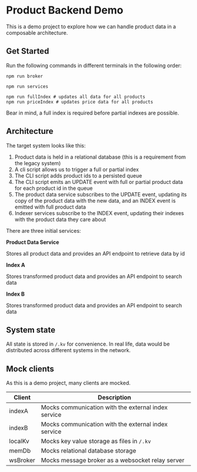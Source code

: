 # Product Backend Demo

This is a demo project to explore how we can handle product data in a composable
architecture.

## Get Started

Run the following commands in different terminals in the following order:

```shell
npm run broker
```

```shell
npm run services
```

```shell
npm run fullIndex # updates all data for all products
npm run priceIndex # updates price data for all products
```

Bear in mind, a full index is required before partial indexes are possible.

## Architecture

The target system looks like this:

1. Product data is held in a relational database (this is a requirement from the
   legacy system)
2. A cli script allows us to trigger a full or partial index
3. The CLI script adds product ids to a persisted queue
4. The CLI script emits an UPDATE event with full or partial product data for
   each product id in the queue
5. The product data service subscribes to the UPDATE event, updating its copy
   of the product data with the new data, and an INDEX event is emitted with full
   product data
6. Indexer services subscribe to the INDEX event, updating their indexes with
   the product data they care about

There are three initial services:

**Product Data Service**

Stores all product data and provides an API endpoint to retrieve data by id

**Index A**

Stores transformed product data and provides an API endpoint to search data

**Index B**

Stores transformed product data and provides an API endpoint to search data

## System state

All state is stored in `/.kv` for convenience. In real life, data would be
distributed across different systems in the network.

## Mock clients

As this is a demo project, many clients are mocked.

| Client   | Description                                         |
| -------- | --------------------------------------------------- |
| indexA   | Mocks communication with the external index service |
| indexB   | Mocks communication with the external index service |
| localKv  | Mocks key value storage as files in `/.kv`          |
| memDb    | Mocks relational database storage                   |
| wsBroker | Mocks message broker as a websocket relay server    |
